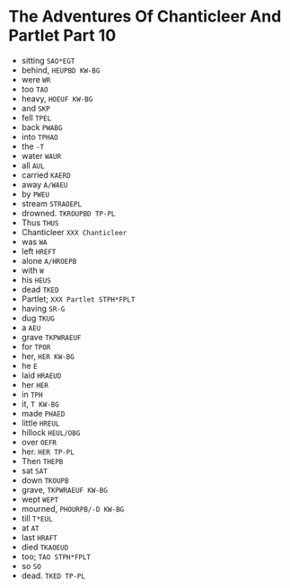 # The Adventures Of Chanticleer And Partlet Part 10

* sitting `SAO*EGT`
* behind, `HEUPBD KW-BG`
* were `WR`
* too `TAO`
* heavy, `HOEUF KW-BG`
* and `SKP`
* fell `TPEL`
* back `PWABG`
* into `TPHAO`
* the `-T`
* water `WAUR`
* all `AUL`
* carried `KAERD`
* away `A/WAEU`
* by `PWEU`
* stream `STRAOEPL`
* drowned. `TKROUPBD TP-PL`
* Thus `THUS`
* Chanticleer `XXX Chanticleer`
* was `WA`
* left `HREFT`
* alone `A/HROEPB`
* with `W`
* his `HEUS`
* dead `TKED`
* Partlet; `XXX Partlet STPH*FPLT`
* having `SR-G`
* dug `TKUG`
* a `AEU`
* grave `TKPWRAEUF`
* for `TPOR`
* her, `HER KW-BG`
* he `E`
* laid `HRAEUD`
* her `HER`
* in `TPH`
* it, `T KW-BG`
* made `PHAED`
* little `HREUL`
* hillock `HEUL/OBG`
* over `OEFR`
* her. `HER TP-PL`
* Then `THEPB`
* sat `SAT`
* down `TKOUPB`
* grave, `TKPWRAEUF KW-BG`
* wept `WEPT`
* mourned, `PHOURPB/-D KW-BG`
* till `T*EUL`
* at `AT`
* last `HRAFT`
* died `TKAOEUD`
* too; `TAO STPH*FPLT`
* so `SO`
* dead. `TKED TP-PL`

